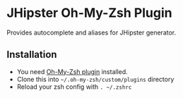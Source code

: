 # JHipster Oh-My-Zsh Plugin

Provides autocomplete and aliases for JHipster generator.

## Installation
* You need [Oh-My-Zsh plugin](https://github.com/robbyrussell/oh-my-zsh) installed.
* Clone this into `~/.oh-my-zsh/custom/plugins` directory
* Reload your zsh config with `. ~/.zshrc`
